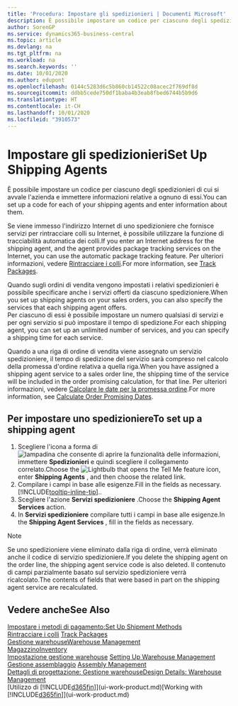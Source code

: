 ```yaml
---
title: 'Procedura: Impostare gli spedizionieri | Documenti Microsoft'
description: È possibile impostare un codice per ciascuno degli spedizionieri di cui si avvale l'azienda e immettere informazioni relative a ognuno di essi.
author: SorenGP
ms.service: dynamics365-business-central
ms.topic: article
ms.devlang: na
ms.tgt_pltfrm: na
ms.workload: na
ms.search.keywords: ''
ms.date: 10/01/2020
ms.author: edupont
ms.openlocfilehash: 0144c5283d6c5b860cb14522c08acec2f769df8d
ms.sourcegitcommit: ddbb5cede750df1baba4b3eab8fbed6744b5b9d6
ms.translationtype: HT
ms.contentlocale: it-CH
ms.lasthandoff: 10/01/2020
ms.locfileid: "3910573"
---
```

# <a name="set-up-shipping-agents"></a><span data-ttu-id="cd82c-103">Impostare gli spedizionieri</span><span class="sxs-lookup"><span data-stu-id="cd82c-103">Set Up Shipping Agents</span></span>
<span data-ttu-id="cd82c-104">È possibile impostare un codice per ciascuno degli spedizionieri di cui si avvale l'azienda e immettere informazioni relative a ognuno di essi.</span><span class="sxs-lookup"><span data-stu-id="cd82c-104">You can set up a code for each of your shipping agents and enter information about them.</span></span>  

<span data-ttu-id="cd82c-105">Se viene immesso l'indirizzo Internet di uno spedizioniere che fornisce servizi per rintracciare colli su Internet, è possibile utilizzare la funzione di tracciabilità automatica dei colli.</span><span class="sxs-lookup"><span data-stu-id="cd82c-105">If you enter an Internet address for the shipping agent, and the agent provides package tracking services on the Internet, you can use the automatic package tracking feature.</span></span> <span data-ttu-id="cd82c-106">Per ulteriori informazioni, vedere [Rintracciare i colli](sales-how-track-packages.md).</span><span class="sxs-lookup"><span data-stu-id="cd82c-106">For more information, see [Track Packages](sales-how-track-packages.md).</span></span>

<span data-ttu-id="cd82c-107">Quando sugli ordini di vendita vengono impostati i relativi spedizionieri è possibile specificare anche i servizi offerti da ciascuno spedizioniere.</span><span class="sxs-lookup"><span data-stu-id="cd82c-107">When you set up shipping agents on your sales orders, you can also specify the services that each shipping agent offers.</span></span>  
<span data-ttu-id="cd82c-108">Per ciascuno di essi è possibile impostare un numero qualsiasi di servizi e per ogni servizio si può impostare il tempo di spedizione.</span><span class="sxs-lookup"><span data-stu-id="cd82c-108">For each shipping agent, you can set up an unlimited number of services, and you can specify a shipping time for each service.</span></span>  

<span data-ttu-id="cd82c-109">Quando a una riga di ordine di vendita viene assegnato un servizio spedizioniere, il tempo di spedizione del servizio sarà compreso nel calcolo della promessa d'ordine relativa a quella riga.</span><span class="sxs-lookup"><span data-stu-id="cd82c-109">When you have assigned a shipping agent service to a sales order line, the shipping time of the service will be included in the order promising calculation, for that line.</span></span> <span data-ttu-id="cd82c-110">Per ulteriori informazioni, vedere [Calcolare le date per la promessa ordine](sales-how-to-calculate-order-promising-dates.md).</span><span class="sxs-lookup"><span data-stu-id="cd82c-110">For more information, see [Calculate Order Promising Dates](sales-how-to-calculate-order-promising-dates.md).</span></span>

## <a name="to-set-up-a-shipping-agent"></a><span data-ttu-id="cd82c-111">Per impostare uno spedizioniere</span><span class="sxs-lookup"><span data-stu-id="cd82c-111">To set up a shipping agent</span></span>  
1.  <span data-ttu-id="cd82c-112">Scegliere l'icona a forma di ![lampadina che consente di aprire la funzionalità delle informazioni](media/ui-search/search_small.png "Informazioni sull'operazione che si desidera eseguire"), immettere **Spedizionieri** e quindi scegliere il collegamento correlato.</span><span class="sxs-lookup"><span data-stu-id="cd82c-112">Choose the ![Lightbulb that opens the Tell Me feature](media/ui-search/search_small.png "Tell me what you want to do") icon, enter **Shipping Agents** , and then choose the related link.</span></span>  
2.  <span data-ttu-id="cd82c-113">Compilare i campi in base alle esigenze.</span><span class="sxs-lookup"><span data-stu-id="cd82c-113">Fill in the fields as necessary.</span></span> [!INCLUDE[tooltip-inline-tip](includes/tooltip-inline-tip_md.md)]<span data-ttu-id="cd82c-114">.</span><span class="sxs-lookup"><span data-stu-id="cd82c-114">.</span></span>  
3.  <span data-ttu-id="cd82c-115">Scegliere l'azione **Servizi spedizioniere** .</span><span class="sxs-lookup"><span data-stu-id="cd82c-115">Choose the **Shipping Agent Services** action.</span></span>
4. <span data-ttu-id="cd82c-116">In **Servizi spedizioniere** compilare tutti i campi in base alle esigenze.</span><span class="sxs-lookup"><span data-stu-id="cd82c-116">In the **Shipping Agent Services** , fill in the fields as necessary.</span></span>

> [!NOTE]  
>  <span data-ttu-id="cd82c-117">Se uno spedizioniere viene eliminato dalla riga di ordine, verrà eliminato anche il codice di servizio spedizioniere.</span><span class="sxs-lookup"><span data-stu-id="cd82c-117">If you delete the shipping agent on the order line, the shipping agent service code is also deleted.</span></span> <span data-ttu-id="cd82c-118">Il contenuto di campi parzialmente basato sul servizio spedizioniere verrà ricalcolato.</span><span class="sxs-lookup"><span data-stu-id="cd82c-118">The contents of fields that were based in part on the shipping agent service are recalculated.</span></span>  

## <a name="see-also"></a><span data-ttu-id="cd82c-119">Vedere anche</span><span class="sxs-lookup"><span data-stu-id="cd82c-119">See Also</span></span>
[<span data-ttu-id="cd82c-120">Impostare i metodi di pagamento:</span><span class="sxs-lookup"><span data-stu-id="cd82c-120">Set Up Shipment Methods</span></span>](sales-how-set-up-shipment-methods.md)  
<span data-ttu-id="cd82c-121">[Rintracciare i colli](sales-how-track-packages.md)  </span><span class="sxs-lookup"><span data-stu-id="cd82c-121">[Track Packages](sales-how-track-packages.md)  </span></span>  
[<span data-ttu-id="cd82c-122">Gestione warehouse</span><span class="sxs-lookup"><span data-stu-id="cd82c-122">Warehouse Management</span></span>](warehouse-manage-warehouse.md)  
[<span data-ttu-id="cd82c-123">Magazzino</span><span class="sxs-lookup"><span data-stu-id="cd82c-123">Inventory</span></span>](inventory-manage-inventory.md)  
<span data-ttu-id="cd82c-124">[Impostazione gestione warehouse](warehouse-setup-warehouse.md)   </span><span class="sxs-lookup"><span data-stu-id="cd82c-124">[Setting Up Warehouse Management](warehouse-setup-warehouse.md)   </span></span>  
<span data-ttu-id="cd82c-125">[Gestione assemblaggio](assembly-assemble-items.md)  </span><span class="sxs-lookup"><span data-stu-id="cd82c-125">[Assembly Management](assembly-assemble-items.md)  </span></span>  
[<span data-ttu-id="cd82c-126">Dettagli di progettazione: Gestione warehouse</span><span class="sxs-lookup"><span data-stu-id="cd82c-126">Design Details: Warehouse Management</span></span>](design-details-warehouse-management.md)  
<span data-ttu-id="cd82c-127">[Utilizzo di [!INCLUDE[d365fin](includes/d365fin_md.md)]](ui-work-product.md)</span><span class="sxs-lookup"><span data-stu-id="cd82c-127">[Working with [!INCLUDE[d365fin](includes/d365fin_md.md)]](ui-work-product.md)</span></span>  
